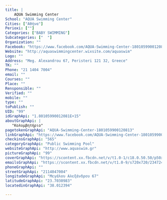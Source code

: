 ```yaml
---
title: |
    AQUA Swimming Center
School: "AQUA Swimming Center"
Cities: ["Αθήνα"]
Perioxi: [""]
Categories: ["BABY SWIMMING"]
Subcategories: ["  "]
Organization: ""
Facebook: "https://www.facebook.com/AQUA-Swimming-Center-1801059900120813/"
Website: "http://aquaswimmingcenter.wixsite.com/aquaswim"
Logo: ""
Address: "Meg. Alexandrou 67, Peristeri 121 32, Greece"
TK: ""
Phone: "21 1404 7004"
email: ""
Courses: ""
Place: ""
Rensponsible: ""
Verified: ""
mobile: ""
type: ""
toPublish: ""
UID: "99"
idGraphApi: "1.80105990012081E+15"
aboutGraphApi: | 
   "Κολυμβητήριο"
pagetokenGraphApi: "AQUA-Swimming-Center-1801059900120813"
linkGraphApi: "https://www.facebook.com/AQUA-Swimming-Center-1801059900120813/"
checkinsGraphApi: "565"
categoryGraphApi: "Public Swimming Pool"
websiteGraphApi: "http://www.aquaswim.gr"
pictureGraphApi: "99"
coverGraphApi: "https://scontent.xx.fbcdn.net/v/t1.0-1/c18.0.50.50/p50x50/11218791_1807259736167496_1525145872439884868_n.jpg?oh=53c2e9434bfb410f15f12f3df46e7eed&amp;oe=5B44BA62"
emailsGraphApi: "https://scontent.xx.fbcdn.net/v/t1.0-9/s720x720/23472448_2223040921256040_4045684435187389904_n.jpg?oh=9ace94a137604d27467f77581413088b&amp;oe=5B4ADD0D"
phoneGraphApi: ""
streetGraphApi: "2114047004"
longitudeGraphApi: "Μεγάλου Αλεξάνδρου 67"
latitudeGraphApi: "23.7030983"
locatedinGraphApi: "38.012394"

---
```




